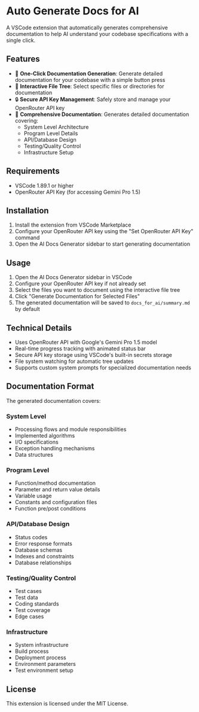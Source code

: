 # Auto Generate Docs for AI

A VSCode extension that automatically generates comprehensive documentation to help AI understand your codebase specifications with a single click.

## Features

- 🎯 **One-Click Documentation Generation**: Generate detailed documentation for your codebase with a simple button press
- 🌳 **Interactive File Tree**: Select specific files or directories for documentation
- 🔒 **Secure API Key Management**: Safely store and manage your OpenRouter API key
- 📝 **Comprehensive Documentation**: Generates detailed documentation covering:
  - System Level Architecture
  - Program Level Details
  - API/Database Design
  - Testing/Quality Control
  - Infrastructure Setup

## Requirements

- VSCode 1.89.1 or higher
- OpenRouter API Key (for accessing Gemini Pro 1.5)

## Installation

1. Install the extension from VSCode Marketplace
2. Configure your OpenRouter API key using the "Set OpenRouter API Key" command
3. Open the AI Docs Generator sidebar to start generating documentation

## Usage

1. Open the AI Docs Generator sidebar in VSCode
2. Configure your OpenRouter API key if not already set
3. Select the files you want to document using the interactive file tree
4. Click "Generate Documentation for Selected Files"
5. The generated documentation will be saved to `docs_for_ai/summary.md` by default


## Technical Details

- Uses OpenRouter API with Google's Gemini Pro 1.5 model
- Real-time progress tracking with animated status bar
- Secure API key storage using VSCode's built-in secrets storage
- File system watching for automatic tree updates
- Supports custom system prompts for specialized documentation needs

## Documentation Format

The generated documentation covers:

### System Level
- Processing flows and module responsibilities
- Implemented algorithms
- I/O specifications
- Exception handling mechanisms
- Data structures

### Program Level
- Function/method documentation
- Parameter and return value details
- Variable usage
- Constants and configuration files
- Function pre/post conditions

### API/Database Design
- Status codes
- Error response formats
- Database schemas
- Indexes and constraints
- Database relationships

### Testing/Quality Control
- Test cases
- Test data
- Coding standards
- Test coverage
- Edge cases

### Infrastructure
- System infrastructure
- Build process
- Deployment process
- Environment parameters
- Test environment setup

## License

This extension is licensed under the MIT License.
